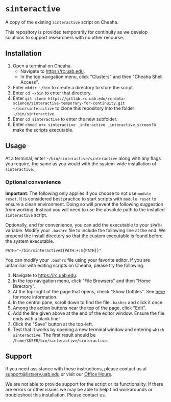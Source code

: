 # `sinteractive`

A copy of the existing `sinteractive` script on Cheaha.

This repository is provided temporarily for continuity as we develop solutions
to support researchers with no other recourse.

## Installation

1. Open a terminal on Cheaha.
    - Navigate to <https://rc.uab.edu>.
    - In the top navigation menu, click "Clusters" and then "Cheaha Shell Access".
2. Enter `mkdir ~/bin` to create a directory to store the script.
3. Enter `cd ~/bin` to enter that directory.
4. Enter `git clone https://gitlab.rc.uab.edu/rc-data-science/sinteractive-temporary-for-continuity.git ~/bin/sinteractive` to clone this repository into the folder `~/bin/sinteractive`.
5. Etner `cd sinteractive` to enter the new subfolder.
6. Enter `chmod u+x sinteractive _interactive _interactive_screen` to make the scripts executable.

## Usage

At a terminal, enter `~/bin/sinteractive/sinteractive` along with any flags you require, the same as you would with the system-wide installation of `sinteractive`.

### Optional convenience

**Important**: The following only applies if you choose to not use `module reset`. It is considered best practice to start scripts with `module reset` to ensure a clean environment. Doing so will prevent the following suggestion from working. Instead you will need to use the absolute path to the installed `sinteractive` script.

Optionally, and for convenience, you can add the executable to your `$PATH` variable. Modify your `.bashrc` file to include the following line at the end. We prepend the install directory so that the custom executable is found before the system executable.

```shell
PATH="~/bin/sinteractive${PATH:+:${PATH}}"
```

You can modify your `.bashrc` file using your favorite editor. If you are unfamiliar with editing scripts on Cheaha, please try the following.

1. Navigate to <https://rc.uab.edu>.
2. In the top navigation menu, click "File Browsers" and then "Home Directory".
3. At the top-right of the page that opens, check "Show Dotfiles". See [here](https://docs.rc.uab.edu/cheaha/open_ondemand/ood_files/) for more information.
4. In the central pane, scroll down to find the file `.bashrc` and click it once.
5. Among the action buttons near the top of the page, click "Edit".
6. Add the line given above at the end of the editor window. Ensure the file ends with a blank line!
7. Click the "Save" button at the top-left.
8. Test that it works by opening a new terminal window and entering `which sinteractive`. The first result should be `/home/$USER/bin/sinteractive/sinteractive`.

## Support

If you need assistance with these instructions, please contact us at <support@listserv.uab.edu> or visit our [Office Hours](https://docs.rc.uab.edu/#contact-us).

We are not able to provide support for the script or its functionality. If there are errors or other issues we may be able to help find workarounds or troubleshoot this installation. Please contact us.
